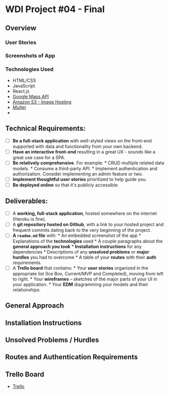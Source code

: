 # WDI Project #04 - Final

## Overview 

### User Stories

### Screenshots of App

### Technologies Used
- HTML/CSS
- JavaScript
- React.js
- [Google Maps API](https://developers.google.com/maps/documentation/javascript/tutorial)
- [Amazon S3 - Image Hosting](https://developers.google.com/maps/documentation/javascript/tutorial)
- [Multer](https://github.com/expressjs/multer)
- 

## Technical Requirements:
-[ ] **Be a full-stack application** with well-styled views on the front-end 
			supported with data and functionality from your own backend.
-[ ] **Have an interactive front-end** resulting in a great UX - sounds like a 
			great use case for a SPA.
-[ ] **Be relatively comprehensive**. For example:
			* CRUD multiple related data models.
			* Consume a third-party API.
			* Implement authentication and authorization. Consider implementing an admin 
				feature or two.
-[ ] **Implement thoughtful user stories** prioritized to help guide you.
-[ ] **Be deployed online** so that it's publicly accessible.

## Deliverables:
-[ ] A **working, full-stack application**, hosted somewhere on the internet 
			(Heroku is fine).
-[ ] A **git repository hosted on Github**, with a link to your hosted project 
			and frequent commits dating back to the very beginning of the project.
-[ ] **A ``readme.md`` file** with:
			* An embedded screenshot of the app
			* Explanations of the **technologies** used
			* A couple paragraphs about the **general approach you took**
			* **Installation instructions** for any dependencies
			* Descriptions of any **unsolved problems** or **major hurdles** you had 
				to overcome
			* A table of your **routes** with their **auth** requirements.
-[ ] A **Trello board** that contains:
			* Your **user stories** organized in the appropriate list (Ice Box, 
				Current/MVP and Completed), moving from left to right.
			* Your **wireframes** – sketches of the major parts of your UI in your 
				application.
			* Your **EDM** diagramming your models and their relationships.

## General Approach

## Installation Instructions

## Unsolved Problems / Hurdles

## Routes and Authentication Requirements

## Trello Board

- [Trello](https://trello.com/b/KE4cXxEq/wdi-project-04)
